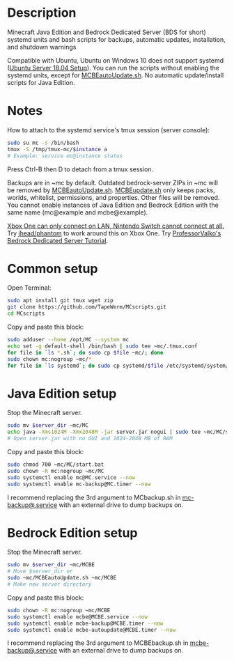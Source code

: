 # Description
Minecraft Java Edition and Bedrock Dedicated Server (BDS for short) systemd units and bash scripts for backups, automatic updates, installation, and shutdown warnings

Compatible with Ubuntu, Ubuntu on Windows 10 does not support systemd ([Ubuntu Server 18.04 Setup](https://gist.github.com/TapeWerm/d65ae4aeb6653b669e68b0fb25ec27f3)). You can run the scripts without enabling the systemd units, except for [MCBEautoUpdate.sh](MCBEautoUpdate.sh). No automatic update/install scripts for Java Edition.
# Notes
How to attach to the systemd service's tmux session (server console):
```bash
sudo su mc -s /bin/bash
tmux -S /tmp/tmux-mc/$instance a
# Example: service mc@instance status
```
Press Ctrl-B then D to detach from a tmux session.

Backups are in ~mc by default. Outdated bedrock-server ZIPs in ~mc will be removed by [MCBEautoUpdate.sh](MCBEautoUpdate.sh). [MCBEupdate.sh](MCBEupdate.sh) only keeps packs, worlds, whitelist, permissions, and properties. Other files will be removed. You cannot enable instances of Java Edition and Bedrock Edition with the same name (mc@example and mcbe@example).

[Xbox One can only connect on LAN, Nintendo Switch cannot connect at all.](https://help.mojang.com/customer/en/portal/articles/2954250-dedicated-servers-for-minecraft-on-bedrock) Try [jhead/phantom](https://github.com/jhead/phantom) to work around this on Xbox One. Try [ProfessorValko's Bedrock Dedicated Server Tutorial](https://www.reddit.com/user/ProfessorValko/comments/9f438p/bedrock_dedicated_server_tutorial/).
# Common setup
Open Terminal:
```bash
sudo apt install git tmux wget zip
git clone https://github.com/TapeWerm/MCscripts.git
cd MCscripts
```
Copy and paste this block:
```bash
sudo adduser --home /opt/MC --system mc
echo set -g default-shell /bin/bash | sudo tee ~mc/.tmux.conf
for file in `ls *.sh`; do sudo cp $file ~mc/; done
sudo chown mc:nogroup ~mc/*
for file in `ls systemd`; do sudo cp systemd/$file /etc/systemd/system/; done
```
# Java Edition setup
Stop the Minecraft server.
```bash
sudo mv $server_dir ~mc/MC
echo java -Xms1024M -Xmx2048M -jar server.jar nogui | sudo tee ~mc/MC/start.bat
# Open server.jar with no GUI and 1024-2048 MB of RAM
```
Copy and paste this block:
```bash
sudo chmod 700 ~mc/MC/start.bat
sudo chown -R mc:nogroup ~mc/MC
sudo systemctl enable mc@MC.service --now
sudo systemctl enable mc-backup@MC.timer --now
```
I recommend replacing the 3rd argument to MCbackup.sh in [mc-backup@.service](systemd/mc-backup@.service) with an external drive to dump backups on.
# Bedrock Edition setup
Stop the Minecraft server.
```bash
sudo mv $server_dir ~mc/MCBE
# Move $server_dir or
sudo ~mc/MCBEautoUpdate.sh ~mc/MCBE
# Make new server directory
```
Copy and paste this block:
```bash
sudo chown -R mc:nogroup ~mc/MCBE
sudo systemctl enable mcbe@MCBE.service --now
sudo systemctl enable mcbe-backup@MCBE.timer --now
sudo systemctl enable mcbe-autoupdate@MCBE.timer --now
```
I recommend replacing the 3rd argument to MCBEbackup.sh in [mcbe-backup@.service](systemd/mcbe-backup@.service) with an external drive to dump backups on.
